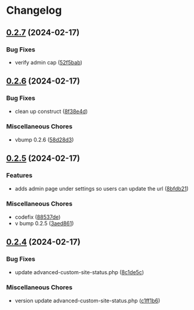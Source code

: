 # Changelog

## [0.2.7](https://github.com/devuri/advanced-custom-site-status/compare/v0.2.6...v0.2.7) (2024-02-17)


### Bug Fixes

* verify admin cap ([52f5bab](https://github.com/devuri/advanced-custom-site-status/commit/52f5bab960289847a8b65834909710e9193ba825))

## [0.2.6](https://github.com/devuri/advanced-custom-site-status/compare/v0.2.5...v0.2.6) (2024-02-17)


### Bug Fixes

* clean up construct ([8f38e4d](https://github.com/devuri/advanced-custom-site-status/commit/8f38e4db862744285556dc9b8acc18acb5925036))


### Miscellaneous Chores

* vbump 0.2.6 ([58d28d3](https://github.com/devuri/advanced-custom-site-status/commit/58d28d37392bbf3cde5fd606d70a57f9968f14ba))

## [0.2.5](https://github.com/devuri/advanced-custom-site-status/compare/v0.2.4...v0.2.5) (2024-02-17)


### Features

* adds admin page under settings so users can update the url ([8bfdb21](https://github.com/devuri/advanced-custom-site-status/commit/8bfdb2161ea7ae7446106d2b5050f5520bbf27c0))


### Miscellaneous Chores

* codefix ([88537de](https://github.com/devuri/advanced-custom-site-status/commit/88537de25dacb85f86f73f9a635d742022a66a89))
* v bump 0.2.5 ([3aed861](https://github.com/devuri/advanced-custom-site-status/commit/3aed861e7dd877f1e42e3e342720343dc431abdf))

## [0.2.4](https://github.com/devuri/advanced-custom-site-status/compare/v0.2.3...v0.2.4) (2024-02-17)


### Bug Fixes

* update advanced-custom-site-status.php ([8c1de5c](https://github.com/devuri/advanced-custom-site-status/commit/8c1de5c1c1a4d80960372733d68587258b9b33e4))


### Miscellaneous Chores

* version update advanced-custom-site-status.php ([c1ff1b6](https://github.com/devuri/advanced-custom-site-status/commit/c1ff1b6d182a26cd6a17bb5edb9a2f2bd4b76a82))
